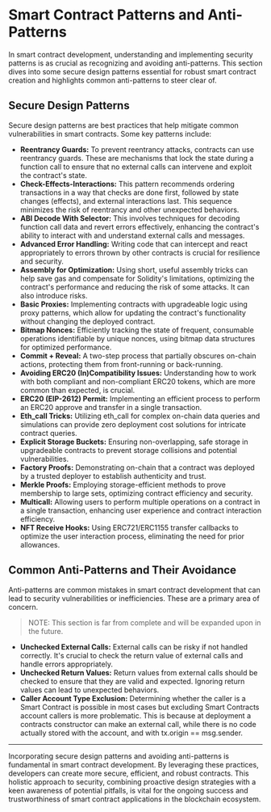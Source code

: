 # Smart Contract Patterns and Anti-Patterns

In smart contract development, understanding and implementing security patterns is as crucial as recognizing and avoiding anti-patterns. This section dives into some secure design patterns essential for robust smart contract creation and highlights common anti-patterns to steer clear of.

## Secure Design Patterns

Secure design patterns are best practices that help mitigate common vulnerabilities in smart contracts. Some key patterns include:

* **Reentrancy Guards:** To prevent reentrancy attacks, contracts can use reentrancy guards. These are mechanisms that lock the state during a function call to ensure that no external calls can intervene and exploit the contract's state.
* **Check-Effects-Interactions:** This pattern recommends ordering transactions in a way that checks are done first, followed by state changes (effects), and external interactions last. This sequence minimizes the risk of reentrancy and other unexpected behaviors.
* **ABI Decode With Selector:** This involves techniques for decoding function call data and revert errors effectively, enhancing the contract's ability to interact with and understand external calls and messages.
* **Advanced Error Handling:** Writing code that can intercept and react appropriately to errors thrown by other contracts is crucial for resilience and security.
* **Assembly for Optimization:** Using short, useful assembly tricks can help save gas and compensate for Solidity's limitations, optimizing the contract's performance and reducing the risk of some attacks. It can also introduce risks.
* **Basic Proxies:** Implementing contracts with upgradeable logic using proxy patterns, which allow for updating the contract's functionality without changing the deployed contract.
* **Bitmap Nonces:** Efficiently tracking the state of frequent, consumable operations identifiable by unique nonces, using bitmap data structures for optimized performance.
* **Commit + Reveal:** A two-step process that partially obscures on-chain actions, protecting them from front-running or back-running.
* **Avoiding ERC20 (In)Compatibility Issues:** Understanding how to work with both compliant and non-compliant ERC20 tokens, which are more common than expected, is crucial.
* **ERC20 (EIP-2612) Permit:** Implementing an efficient process to perform an ERC20 approve and transfer in a single transaction.
* **Eth\_call Tricks:** Utilizing eth\_call for complex on-chain data queries and simulations can provide zero deployment cost solutions for intricate contract queries.
* **Explicit Storage Buckets:** Ensuring non-overlapping, safe storage in upgradeable contracts to prevent storage collisions and potential vulnerabilities.
* **Factory Proofs:** Demonstrating on-chain that a contract was deployed by a trusted deployer to establish authenticity and trust.
* **Merkle Proofs:** Employing storage-efficient methods to prove membership to large sets, optimizing contract efficiency and security.
* **Multicall:** Allowing users to perform multiple operations on a contract in a single transaction, enhancing user experience and contract interaction efficiency.
* **NFT Receive Hooks:** Using ERC721/ERC1155 transfer callbacks to optimize the user interaction process, eliminating the need for prior allowances.

## Common Anti-Patterns and Their Avoidance

Anti-patterns are common mistakes in smart contract development that can lead to security vulnerabilities or inefficiencies. These are a primary area of concern. 

> NOTE: This section is far from complete and will be expanded upon in the future.

* **Unchecked External Calls:** External calls can be risky if not handled correctly. It's crucial to check the return value of external calls and handle errors appropriately.
* **Unchecked Return Values:** Return values from external calls should be checked to ensure that they are valid and expected. Ignoring return values can lead to unexpected behaviors.
* **Caller Account Type Exclusion:** Determining whether the caller is a Smart Contract is possible in most cases but excluding Smart Contracts account callers is more problematic. This is because at deployment a contracts constructor can make an external call, while there is no code actually stored with the account, and with tx.origin == msg.sender.

***

Incorporating secure design patterns and avoiding anti-patterns is fundamental in smart contract development. By leveraging these practices, developers can create more secure, efficient, and robust contracts. This holistic approach to security, combining proactive design strategies with a keen awareness of potential pitfalls, is vital for the ongoing success and trustworthiness of smart contract applications in the blockchain ecosystem.
